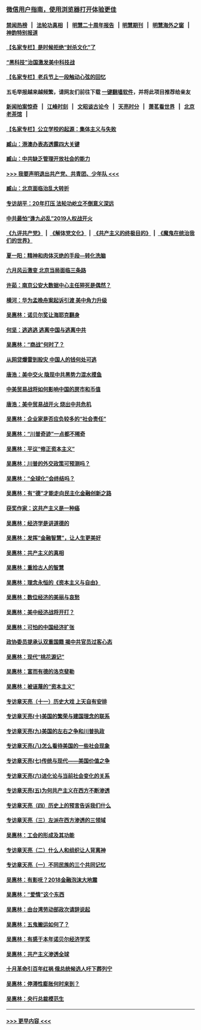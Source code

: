 ### [微信用户指南，使用浏览器打开体验更佳](https://github.com/gfw-breaker/banned-news1/blob/master/indexes/wechat-guide.md?t=0)
#### [禁闻热榜](热点新闻.md?t=0)  &nbsp;&nbsp;|&nbsp;&nbsp; [法轮功真相](https://github.com/gfw-breaker/truth/blob/master/README.md?t=0) &nbsp;&nbsp;|&nbsp;&nbsp; [明慧二十周年报告](https://github.com/gfw-breaker/mh-reports/blob/master/README.md?t=0) &nbsp;&nbsp;|&nbsp;&nbsp;[明慧期刊](https://github.com/gfw-breaker/mh-qikan) &nbsp;&nbsp;|&nbsp;&nbsp; [明慧海外之窗](https://github.com/gfw-breaker/mh-news/blob/master/README.md?t=0) &nbsp;&nbsp;|&nbsp;&nbsp; [神韵特别报道](https://github.com/gfw-breaker/mh-news/blob/master/shenyun.md?t=0)
#### [【名家专栏】是时候拒绝“封杀文化”了](../pages/nsc423/n11814093.md?t=02161422) 
#### [“黑科技”治国激发美中科技战](../pages/nsc423/n11638056.md?t=02161422) 
#### [【名家专栏】老兵节上一段触动心弦的回忆](../pages/nsc423/n11646016.md?t=02161422) 
#### 五毛举报越来越频繁，请网友们前往下载 [一键翻墙软件](https://github.com/gfw-breaker/ssr-accounts)，并将此项目推荐给亲友
#### [新闻拍案惊奇](https://github.com/gfw-breaker/banned-news1/blob/master/pages/link4.md) &nbsp;&nbsp;|&nbsp;&nbsp; [江峰时刻](https://github.com/gfw-breaker/banned-news1/blob/master/pages/link4.md) &nbsp;&nbsp;|&nbsp;&nbsp; [文昭谈古论今](https://github.com/gfw-breaker/banned-news1/blob/master/pages/link4.md) &nbsp;&nbsp;|&nbsp;&nbsp; [天亮时分](https://github.com/gfw-breaker/banned-news1/blob/master/pages/link4.md) &nbsp;&nbsp;|&nbsp;&nbsp; [萧茗看世界](https://github.com/gfw-breaker/banned-news1/blob/master/pages/link4.md) &nbsp;&nbsp;|&nbsp;&nbsp; [北京老茶馆](https://github.com/gfw-breaker/banned-news1/blob/master/pages/link4.md) &nbsp;&nbsp;|&nbsp;&nbsp; 
#### [【名家专栏】公立学校的起源：集体主义与失败](../pages/nsc423/n11601833.md?t=02161422) 
#### [臧山：港澳办表态透露四大关键](../pages/nsc423/n11421628.md?t=02161422) 
#### [臧山：中共缺乏管理开放社会的能力](../pages/nsc423/n11407457.md?t=02161422) 
#### [>>> 我要声明退出共产党、共青团、少年队 <<<](https://github.com/begood0513/goodnews/blob/master/quit/letter.md) 
#### [臧山：北京面临治乱大转折](../pages/nsc423/n11406895.md?t=02161422) 
#### [专访胡平：20年打压 法轮功屹立不倒意义深远](../pages/nsc423/n11398800.md?t=02161422) 
#### [中共最怕“逢九必乱”2019人权战开火](../pages/nsc423/n11385248.md?t=02161422) 
#### [《九评共产党》](https://github.com/begood0513/9ping.md/blob/master/README.md) &nbsp;|&nbsp; [《解体党文化》](../../../../jtdwh.md/blob/master/README.md)  &nbsp;|&nbsp; [《共产主义的终极目的》](../../../../gczydzjmd.md/blob/master/README.md) &nbsp;|&nbsp; [《魔鬼在统治我们的世界》](../../../../mgztzwmdsj.md/blob/master/README.md) 
#### [夏一阳：精神和肉体灭绝的手段—转化洗脑](../pages/nsc423/n11368250.md?t=02161422) 
#### [六月风云激变 北京当局面临三条路](../pages/nsc423/n11313668.md?t=02161422) 
#### [许茹：南京公安大数据中心主任猝死是偶然？](../pages/nsc423/n11064744.md?t=02161422) 
#### [横河：华为孟晚舟案起诉引渡 美中角力升级](../pages/nsc423/n11027230.md?t=02161422) 
#### [吴惠林：诺贝尔奖让海耶克翻身](../pages/nsc423/n10890049.md?t=02161422) 
#### [何坚：逃逃逃 逃离中国与逃离中共](../pages/nsc423/n10592891.md?t=02161422) 
#### [吴惠林：“商战”何时了？](../pages/nsc423/n10573558.md?t=02161422) 
#### [从网贷爆雷到股灾 中国人的钱何处可逃](../pages/nsc423/n10572800.md?t=02161422) 
#### [唐浩：美中交火 隐现中共黑势力混水摸鱼](../pages/nsc423/n10544040.md?t=02161422) 
#### [中美贸易战将如何影响中国的房市和币值](../pages/nsc423/n10543697.md?t=02161422) 
#### [唐浩：美中贸易战开火 烧出中共危机](../pages/nsc423/n10540126.md?t=02161422) 
#### [吴惠林：企业家是否应负较多的“社会责任”](../pages/nsc423/n10535022.md?t=02161422) 
#### [吴惠林：“川普奇迹”一点都不稀奇](../pages/nsc423/n10512808.md?t=02161422) 
#### [吴惠林：平议“修正资本主义”](../pages/nsc423/n10495724.md?t=02161422) 
#### [吴惠林：川普的外交政策可预测吗？](../pages/nsc423/n10462387.md?t=02161422) 
#### [吴惠林：“全球化”会终结吗？](../pages/nsc423/n10452838.md?t=02161422) 
#### [吴惠林：有“德”才能走向民主化金融创新之路](../pages/nsc423/n10432292.md?t=02161422) 
#### [获奖作家：这共产主义是一种癌](../pages/nsc423/n10431541.md?t=02161422) 
#### [吴惠林：经济学是讲道德的](../pages/nsc423/n10398014.md?t=02161422) 
#### [吴惠林：发挥“金融智慧”，让人生更美好](../pages/nsc423/n10375019.md?t=02161422) 
#### [吴惠林：共产主义的真相](../pages/nsc423/n10351394.md?t=02161422) 
#### [吴惠林：重拾古人的智慧](../pages/nsc423/n10337691.md?t=02161422) 
#### [吴惠林：理念永恒的《资本主义与自由》](../pages/nsc423/n10316274.md?t=02161422) 
#### [吴惠林：数位经济的美丽与哀愁](../pages/nsc423/n10292946.md?t=02161422) 
#### [吴惠林：美中经济战将开打？](../pages/nsc423/n10258825.md?t=02161422) 
#### [吴惠林：可怕的中国经济扩张](../pages/nsc423/n10219147.md?t=02161422) 
#### [政协委员提承认双重国籍 揭中共官员过客心态](../pages/nsc423/n10208809.md?t=02161422) 
#### [吴惠林：现代“桃花源记”](../pages/nsc423/n10185234.md?t=02161422) 
#### [吴惠林：富而有德的洛克斐勒](../pages/nsc423/n10142264.md?t=02161422) 
#### [吴惠林：被诬蔑的“资本主义”](../pages/nsc423/n10124816.md?t=02161422) 
#### [专访章天亮（十一）历史大戏 上天自有安排](../pages/nsc423/n10094905.md?t=02161422) 
#### [专访章天亮(十)美国的繁荣与建国理念的联系](../pages/nsc423/n10094899.md?t=02161422) 
#### [专访章天亮(九)美国的左右之争和川普执政](../pages/nsc423/n10094889.md?t=02161422) 
#### [专访章天亮(八)怎么看待美国的一些社会现象](../pages/nsc423/n10094857.md?t=02161422) 
#### [专访章天亮(七)传统与现代——美国价值之争](../pages/nsc423/n10093140.md?t=02161422) 
#### [专访章天亮(六)进化论与当前社会变化的关系](../pages/nsc423/n10092036.md?t=02161422) 
#### [专访章天亮(五)为何共产主义在西方不断渗透](../pages/nsc423/n10083620.md?t=02161422) 
#### [专访章天亮（四）历史上的预言告诉我们什么](../pages/nsc423/n10083606.md?t=02161422) 
#### [专访章天亮（三）左派在西方渗透的三领域](../pages/nsc423/n10081115.md?t=02161422) 
#### [吴惠林：工会的形成及其功能](../pages/nsc423/n10080633.md?t=02161422) 
#### [专访章天亮（二）什么人和组织让人背离神](../pages/nsc423/n10076637.md?t=02161422) 
#### [专访章天亮（一）不同民族的三个共同记忆](../pages/nsc423/n10074188.md?t=02161422) 
#### [吴惠林：有影呒？2018金融泡沫大地震](../pages/nsc423/n10040534.md?t=02161422) 
#### [吴惠林：“爱情”这个东西](../pages/nsc423/n10019423.md?t=02161422) 
#### [吴惠林：由台湾劳动部政次请辞说起](../pages/nsc423/n9979679.md?t=02161422) 
#### [吴惠林：五鬼搬运如何了？](../pages/nsc423/n9925338.md?t=02161422) 
#### [吴惠林：有感于本年诺贝尔经济学奖](../pages/nsc423/n9871883.md?t=02161422) 
#### [吴惠林：共产主义渗透全球](../pages/nsc423/n9812748.md?t=02161422) 
#### [十月革命引百年红祸 俄总统候选人吁下葬列宁](../pages/nsc423/n9810182.md?t=02161422) 
#### [吴惠林：停滞性膨胀何时来到？](../pages/nsc423/n9764136.md?t=02161422) 
#### [吴惠林：央行总裁模范生](../pages/nsc423/n9728134.md?t=02161422) 

----
#### [ >>> 更早内容 <<< ](../indexes/nsc423-earlier.md)
